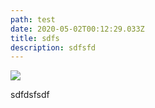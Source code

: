 ```yaml
---
path: test
date: 2020-05-02T00:12:29.033Z
title: sdfs
description: sdfsfd
---
```

![](assets/430672_sld.jpg)

sdfdsfsdf